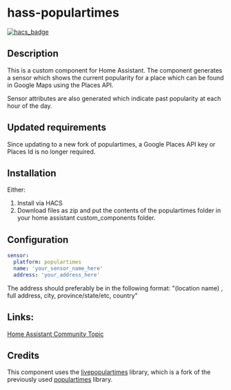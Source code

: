 # hass-populartimes
[![hacs_badge](https://img.shields.io/badge/HACS-Default-orange.svg)](https://github.com/custom-components/hacs)

## Description
This is a custom component for Home Assistant.
The component generates a sensor which shows the current popularity for a place which can be found in Google Maps using the Places API.

Sensor attributes are also generated which indicate past popularity at each hour of the day. 

## Updated requirements

Since updating to a new fork of populartimes, a Google Places API key or Places Id is no longer required.

## Installation
Either:
1. Install via HACS
2. Download files as zip and put the contents of the populartimes folder in your home assistant custom_components folder.


## Configuration

```yaml
sensor:
  platform: populartimes
  name: 'your_sensor_name_here'
  address: 'your_address_here'
```
The address should preferably be in the following format:
"(location name) , full address, city, province/state/etc, country"

## Links:
[Home Assistant Community Topic](https://community.home-assistant.io/t/google-maps-places-popular-times-component/147362)

## Credits

This component uses the [livepopulartimes](https://github.com/m-wrzr/populartimes) library, which is a fork of the previously used [populartimes](https://github.com/m-wrzr/populartimes) library.